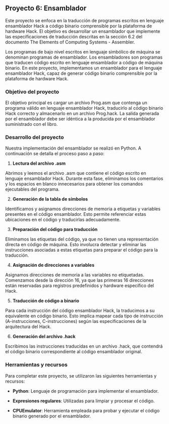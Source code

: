 ## Proyecto 6: Ensamblador

Este proyecto se enfoca en la traducción de programas escritos en lenguaje ensamblador Hack a código binario comprensible por la plataforma de hardware Hack. El objetivo es desarrollar un ensamblador que implemente las especificaciones de traducción descritas en la sección 6.2 del documento The Elements of Computing Systems - Assembler.

Los programas de bajo nivel escritos en lenguaje simbólico de máquina se denominan programas de ensamblador. Los ensambladores son programas que traducen código escrito en lenguaje ensamblador a código de máquina binario. En este proyecto, implementamos un ensamblador para el lenguaje ensamblador Hack, capaz de generar código binario comprensible por la plataforma de hardware Hack.

### Objetivo del proyecto

El objetivo principal es cargar un archivo Prog.asm que contenga un programa válido en lenguaje ensamblador Hack, traducirlo al código binario Hack correcto y almacenarlo en un archivo Prog.hack. La salida generada por el ensamblador debe ser idéntica a la producida por el ensamblador suministrado con el libro.

### Desarrollo del proyecto

Nuestra implementación del ensamblador se realizó en Python. A continuación se detalla el proceso paso a paso:

1. **Lectura del archivo .asm**

Abrimos y leemos el archivo .asm que contiene el código escrito en lenguaje ensamblador Hack. Durante esta fase, eliminamos los comentarios y los espacios en blanco innecesarios para obtener los comandos ejecutables del programa.

2. **Generación de la tabla de símbolos**

Identificamos y asignamos direcciones de memoria a etiquetas y variables presentes en el código ensamblador. Esto permite referenciar estas ubicaciones en el código y traducirlas adecuadamente.

3. **Preparación del código para traducción**

Eliminamos las etiquetas del código, ya que no tienen una representación directa en código de máquina. Esto involucra detectar y eliminar las instrucciones asociadas a estas etiquetas para preparar el código para la traducción.

4. **Asignación de direcciones a variables**

Asignamos direcciones de memoria a las variables no etiquetadas. Comenzamos desde la dirección 16, ya que las primeras 16 direcciones están reservadas para registros predefinidos y hardware específico del Hack.

5. **Traducción de código a binario**

Para cada instrucción del código ensamblador Hack, la traducimos a su equivalente en código binario. Esto implica mapear cada tipo de instrucción (A-instrucciones, C-instrucciones) según las especificaciones de la arquitectura del Hack.

6. **Generación del archivo .hack**

Escribimos las instrucciones traducidas en un archivo .hack, que contendrá el código binario correspondiente al código ensamblador original.


### Herramientas y recursos

Para completar este proyecto, se utilizaron las siguientes herramientas y recursos:

- **Python**: Lenguaje de programación para implementar el ensamblador.

- **Expresiones regulares**: Utilizadas para limpiar y procesar el código.

- **CPUEmulator**: Herramienta empleada para probar y ejecutar el código binario generado por el ensamblador.
